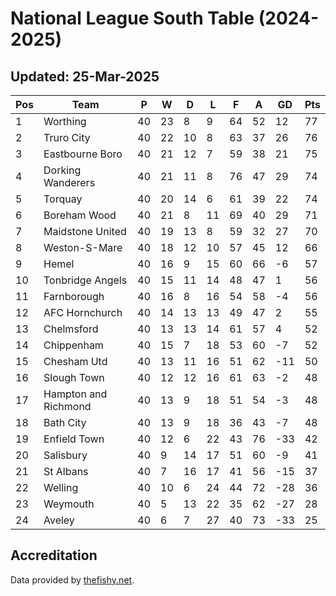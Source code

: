 # National League South Table (2024-2025)
## Updated: 25-Mar-2025

| Pos | Team | P | W | D | L | F | A | GD | Pts |
| --- | --- | --- | --- | --- | --- | --- | --- | --- | --- |
| 1 | Worthing | 40 | 23 | 8 | 9 | 64 | 52 | 12 | 77 |
| 2 | Truro City | 40 | 22 | 10 | 8 | 63 | 37 | 26 | 76 |
| 3 | Eastbourne Boro | 40 | 21 | 12 | 7 | 59 | 38 | 21 | 75 |
| 4 | Dorking Wanderers | 40 | 21 | 11 | 8 | 76 | 47 | 29 | 74 |
| 5 | Torquay | 40 | 20 | 14 | 6 | 61 | 39 | 22 | 74 |
| 6 | Boreham Wood | 40 | 21 | 8 | 11 | 69 | 40 | 29 | 71 |
| 7 | Maidstone United | 40 | 19 | 13 | 8 | 59 | 32 | 27 | 70 |
| 8 | Weston-S-Mare | 40 | 18 | 12 | 10 | 57 | 45 | 12 | 66 |
| 9 | Hemel | 40 | 16 | 9 | 15 | 60 | 66 | -6 | 57 |
| 10 | Tonbridge Angels | 40 | 15 | 11 | 14 | 48 | 47 | 1 | 56 |
| 11 | Farnborough | 40 | 16 | 8 | 16 | 54 | 58 | -4 | 56 |
| 12 | AFC Hornchurch | 40 | 14 | 13 | 13 | 49 | 47 | 2 | 55 |
| 13 | Chelmsford | 40 | 13 | 13 | 14 | 61 | 57 | 4 | 52 |
| 14 | Chippenham | 40 | 15 | 7 | 18 | 53 | 60 | -7 | 52 |
| 15 | Chesham Utd | 40 | 13 | 11 | 16 | 51 | 62 | -11 | 50 |
| 16 | Slough Town | 40 | 12 | 12 | 16 | 61 | 63 | -2 | 48 |
| 17 | Hampton and Richmond | 40 | 13 | 9 | 18 | 51 | 54 | -3 | 48 |
| 18 | Bath City | 40 | 13 | 9 | 18 | 36 | 43 | -7 | 48 |
| 19 | Enfield Town | 40 | 12 | 6 | 22 | 43 | 76 | -33 | 42 |
| 20 | Salisbury | 40 | 9 | 14 | 17 | 51 | 60 | -9 | 41 |
| 21 | St Albans | 40 | 7 | 16 | 17 | 41 | 56 | -15 | 37 |
| 22 | Welling | 40 | 10 | 6 | 24 | 44 | 72 | -28 | 36 |
| 23 | Weymouth | 40 | 5 | 13 | 22 | 35 | 62 | -27 | 28 |
| 24 | Aveley | 40 | 6 | 7 | 27 | 40 | 73 | -33 | 25 |

## Accreditation 

Data provided by [thefishy.net](https://www.thefishy.net/).